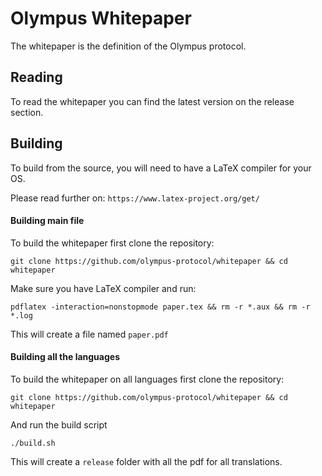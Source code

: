 # Olympus Whitepaper

The whitepaper is the definition of the Olympus protocol.

## Reading

To read the whitepaper you can find the latest version on the release section.

## Building

To build from the source, you will need to have a LaTeX compiler for your OS. 

Please read further on: `https://www.latex-project.org/get/`

#### Building main file

To build the whitepaper first clone the repository:

```
git clone https://github.com/olympus-protocol/whitepaper && cd whitepaper
```

Make sure you have LaTeX compiler and run:

```
pdflatex -interaction=nonstopmode paper.tex && rm -r *.aux && rm -r *.log
```

This will create a file named `paper.pdf`

#### Building all the languages

To build the whitepaper on all languages first clone the repository:

```
git clone https://github.com/olympus-protocol/whitepaper && cd whitepaper
```

And run the build script

```
./build.sh
```

This will create a `release` folder with all the pdf for all translations.




